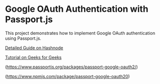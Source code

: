 # Google OAuth Authentication with Passport.js

This project demonstrates how to implement Google OAuth authentication using Passport.js.

[Detailed Guide on Hashnode](https://eddy.hashnode.dev/mastering-user-authentication-a-step-by-step-guide-to-using-google-oauth-20-in-nodejs-with-passportjs)

[Tutorial on Geeks for Geeks](https://www.geeksforgeeks.org/google-authentication-using-passport-in-node-js)

(https://www.passportjs.org/packages/passport-google-oauth2/)

(https://www.npmjs.com/package/passport-google-oauth20)
